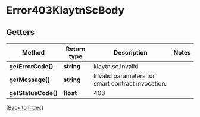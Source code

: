 # Error403KlaytnScBody

## Getters

Method | Return type | Description | Notes
------------ | ------------- | ------------- | -------------
**getErrorCode()** | **string** | klaytn.sc.invalid |
**getMessage()** | **string** | Invalid parameters for smart contract invocation. |
**getStatusCode()** | **float** | 403 |

[[Back to Index]](../index.md)
